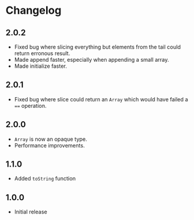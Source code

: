 # Changelog

## 2.0.2

* Fixed bug where slicing everything but elements from the tail could return erronous result.
* Made append faster, especially when appending a small array.
* Made initialize faster.

## 2.0.1

* Fixed bug where slice could return an `Array` which would have failed a `==` operation.

## 2.0.0

* `Array` is now an opaque type.
* Performance improvements.

## 1.1.0

* Added `toString` function

## 1.0.0

* Initial release
